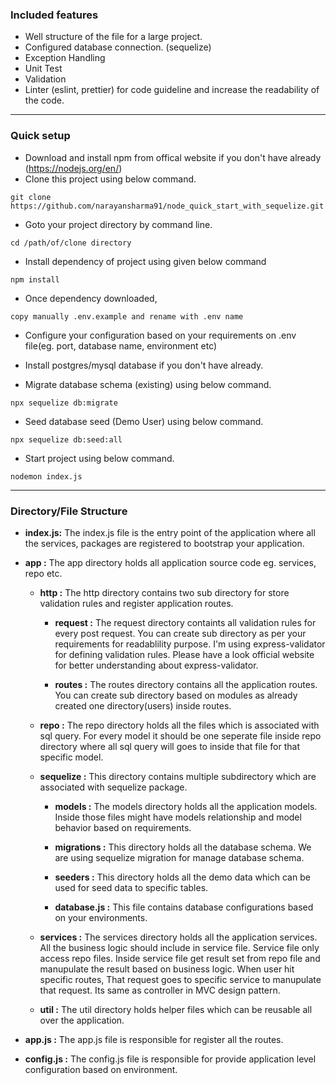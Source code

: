 ### Included features
- Well structure of the file for a large project.
- Configured database connection. (sequelize)
- Exception Handling
- Unit Test
- Validation
- Linter (eslint, prettier) for code guideline and increase the readability of the code.

<hr/>

### Quick setup

* Download and install npm from offical website if you don't have already (https://nodejs.org/en/) 
* Clone this project using below command.
```
git clone https://github.com/narayansharma91/node_quick_start_with_sequelize.git
```
* Goto your project directory by command line.
```
cd /path/of/clone directory
```
* Install dependency of project using given below command
```
npm install
``` 
* Once dependency downloaded, 

```
copy manually .env.example and rename with .env name
```
* Configure your configuration based on your requirements on .env file(eg. port, database name, environment etc)

* Install postgres/mysql database if you don't have already.

* Migrate database schema (existing) using below command.
```
npx sequelize db:migrate
```
* Seed database seed (Demo User) using below command.
```
npx sequelize db:seed:all
```
* Start project using below command.
```
nodemon index.js
```

<hr/>

### Directory/File Structure
- **index.js:** The index.js file is the entry point of the application where all the services, packages are registered to bootstrap your application.
- **app :** The app directory holds all application source code eg. services, repo etc.
  
  - **http :** The http directory contains two sub directory for store validation rules and register application routes.
    - **request :** The request directory containts all validation rules for every post request. You can create sub directory as per your requirements for readablility purpose. I'm using express-validator for defining validation rules. Please have a look official website for better understanding about express-validator.
    
    - **routes :** The routes directory contains all the application routes. You can create sub directory based on modules as already created one directory(users) inside routes.
   - **repo :** The repo directory holds all the files which is associated with sql query. For every model it should be one    seperate file inside repo directory where all sql query will goes to inside that file for that specific model.
   
  - **sequelize :** This directory contains multiple subdirectory which are associated with sequelize package. 
  
    - **models :** The models directory holds all the application models. Inside those files might have models relationship and model behavior based on requirements.  
    
    - **migrations :** This directory holds all the database schema. We are using sequelize migration for manage database schema.
    
    - **seeders :** This directory holds all the demo data which can be used for seed data to specific tables. 
    
    - **database.js :** This file contains database configurations based on your environments.
    
  - **services :** The services directory holds all the application services. All the business logic should include in service file. Service file only access repo files. Inside service file get result set from repo file and manupulate the result based on business logic. When user hit specific routes, That request goes to specific service to manupulate that request. Its same as controller in MVC design pattern.
  
  - **util :** The util directory holds helper files which can be reusable all over the application. 
  
 - **app.js :** The app.js file is responsible for register all the routes.
 
 - **config.js :** The config.js file is responsible for provide application level configuration based on environment. 

```



